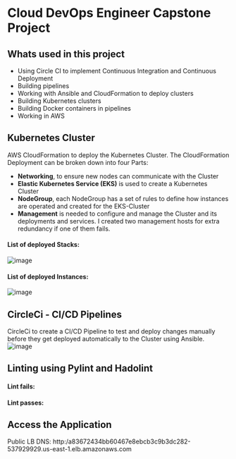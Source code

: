 # Cloud DevOps Engineer Capstone Project

## Whats used in this project
- Using Circle CI to implement Continuous Integration and Continuous Deployment
- Building pipelines
- Working with Ansible and CloudFormation to deploy clusters
- Building Kubernetes clusters
- Building Docker containers in pipelines
- Working in AWS

## Kubernetes Cluster
AWS CloudFormation to deploy the Kubernetes Cluster.
The CloudFormation Deployment can be broken down into four Parts:
- **Networking**, to ensure new nodes can communicate with the Cluster
- **Elastic Kubernetes Service (EKS)** is used to create a Kubernetes Cluster
- **NodeGroup**, each NodeGroup has a set of rules to define how instances are operated and created for the EKS-Cluster
- **Management** is needed to configure and manage the Cluster and its deployments and services. I created two management hosts for extra redundancy if one of them fails.

#### List of deployed Stacks:
![image](https://user-images.githubusercontent.com/94306530/148208354-ffee5368-86be-4731-9188-d73e23aae114.png)

#### List of deployed Instances:
![image](https://user-images.githubusercontent.com/94306530/148208823-41c3e34c-3cb9-4931-8f82-b81f153b88d5.png)

## CircleCi - CI/CD Pipelines
CircleCi to create a CI/CD Pipeline to test and deploy changes manually before they get deployed automatically to the Cluster using Ansible.
![image](https://user-images.githubusercontent.com/94306530/148208576-35e0f2a1-35c8-46ff-ac85-513fee543fbd.png)

## Linting using Pylint and Hadolint

#### Lint fails:



#### Lint passes:


## Access the Application

Public LB DNS: http:/a83672434bb60467e8ebcb3c9b3dc282-537929929.us-east-1.elb.amazonaws.com
<here>
